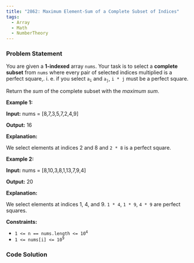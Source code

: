 ```yaml
---
title: "2862: Maximum Element-Sum of a Complete Subset of Indices"
tags:
  - Array
  - Math
  - NumberTheory
---
```

### Problem Statement

<p>You are given a <strong>1</strong><strong>-indexed</strong> array <code>nums</code>. Your task is to select a <strong>complete subset</strong> from <code>nums</code> where every pair of selected indices multiplied is a <span data-keyword="perfect-square">perfect square,</span>. i. e. if you select <code>a<sub>i</sub></code> and <code>a<sub>j</sub></code>, <code>i * j</code> must be a perfect square.</p>

<p>Return the <em>sum</em> of the complete subset with the <em>maximum sum</em>.</p>


<p><strong class="example">Example 1:</strong></p>

<div class="example-block">
<p><strong>Input:</strong> <span class="example-io">nums = [8,7,3,5,7,2,4,9]</span></p>

<p><strong>Output:</strong> <span class="example-io">16</span></p>

<p><strong>Explanation:</strong></p>

<p>We select elements at indices 2 and 8 and <code>2 * 8</code> is a perfect square.</p>
</div>

<p><strong class="example">Example 2:</strong></p>

<div class="example-block">
<p><strong>Input:</strong> <span class="example-io">nums = [8,10,3,8,1,13,7,9,4]</span></p>

<p><strong>Output:</strong> <span class="example-io">20</span></p>

<p><strong>Explanation:</strong></p>

<p>We select elements at indices 1, 4, and 9. <code>1 * 4</code>, <code>1 * 9</code>, <code>4 * 9</code> are perfect squares.</p>
</div>


<p><strong>Constraints:</strong></p>

<ul>
	<li><code>1 &lt;= n == nums.length &lt;= 10<sup>4</sup></code></li>
	<li><code>1 &lt;= nums[i] &lt;= 10<sup>9</sup></code></li>
</ul>


### Code Solution

```python

```
